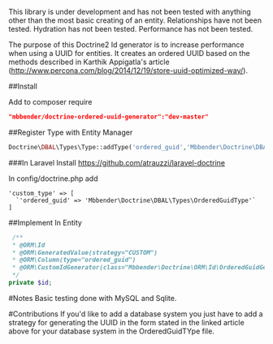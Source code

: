This library is under development and has not been tested with anything other than the most basic creating of an entity. 
Relationships have not been tested. Hydration has not been tested. Performance has not been tested.

The purpose of this Doctrine2 Id generator is to increase performance when using a UUID for entities. 
It creates an ordered UUID based on the methods described in Karthik Appigatla's article (http://www.percona.com/blog/2014/12/19/store-uuid-optimized-way/).

##Install

Add to composer require
```JSON
"mbbender/doctrine-ordered-uuid-generator":"dev-master"
```

##Register Type with Entity Manager
```PHP
Doctrine\DBAL\Types\Type::addType('ordered_guid','Mbbender\Doctrine\DBAL\Types\OrderedGuidType');
```

###In Laravel
Install https://github.com/atrauzzi/laravel-doctrine

In config/doctrine.php add
```
'custom_type' => [
  `'ordered_guid' => 'Mbbender\Doctrine\DBAL\Types\OrderedGuidType'`
]
```

##Implement In Entity
```PHP
 /**
 * @ORM\Id
 * @ORM\GeneratedValue(strategy="CUSTOM")
 * @ORM\Column(type="ordered_guid")
 * @ORM\CustomIdGenerator(class="Mbbender\Doctrine\ORM\Id\OrderedGuidGenerator")
 */
private $id;
```

#Notes
Basic testing done with MySQL and Sqlite.

#Contributions
If you'd like to add a database system you just have to add a strategy for generating the
UUID in the form stated in the linked article above for your database system in the OrderedGuidTYpe file.